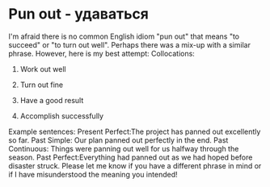 # Pun out - удаваться




I'm afraid there is no common English idiom "pun out" that means "to succeed" or "to turn out well". Perhaps there was a mix-up with a similar phrase. However, here is my best attempt:
Collocations:
1. Work out well

 2. Turn out fine

3. Have a good result  

4. Accomplish successfully

Example sentences:
Present Perfect:The project has panned out excellently so far.
Past Simple:  Our plan panned out perfectly in the end.
Past Continuous: Things were panning out well for us halfway through the season.
Past Perfect:Everything had panned out as we had hoped before disaster struck.
Please let me know if you have a different phrase in mind or if I have misunderstood the meaning you intended!